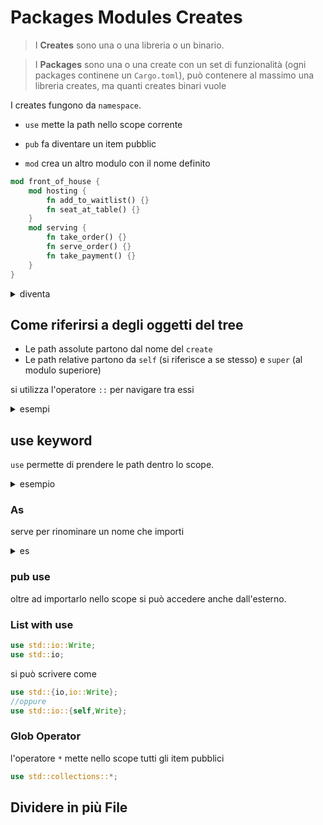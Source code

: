 # Packages Modules Creates

> I **Creates** sono una o una libreria o un binario. 

> I **Packages** sono una o una create con un set di funzionalità (ogni packages continene un `Cargo.toml`), può contenere al massimo una libreria creates, ma quanti creates binari vuole

I creates fungono da `namespace`.

- `use` mette la path nello scope corrente
- `pub` fa diventare un item pubblic

- `mod` crea un altro modulo con il nome definito

```rust
mod front_of_house {
    mod hosting {
        fn add_to_waitlist() {}
        fn seat_at_table() {}
    }
    mod serving {
        fn take_order() {}
        fn serve_order() {}
        fn take_payment() {}
    }
}
```

<details>
<summary>
diventa
</summary>

```text
crate
 └── front_of_house
     ├── hosting
     │   ├── add_to_waitlist
     │   └── seat_at_table
     └── serving
         ├── take_order
         ├── serve_order
         └── take_payment
```
</details>

## Come riferirsi a degli oggetti del tree


- Le path assolute partono dal nome del `create`
- Le path relative partono da `self` (si riferisce a se stesso) e `super` (al modulo superiore)

si utilizza l'operatore `::` per navigare tra essi

<details>
<summary>
esempi
</summary>

```text
crate
 └── front_of_house
     ├── hosting
     │   ├── add_to_waitlist
     │   └── seat_at_table
     └── serving
         ├── take_order
         ├── serve_order
         └── take_payment
```
```rust
pub mod front_of_house{
// definizione di hosting e delle sue funzioni...
     pub mod serving{
        //definizione delle altre funzioni in serving
        pub fun funzione(){
            self::take_order();
            super::hosting::add_to_waitlist();
            create::front_of_house::serving::take_order();
        }
       
    }
}

```
</details>

## use keyword

`use` permette di prendere le path dentro lo scope.

<details>
<summary>
esempio
</summary>

```rust
mod front_of_house {
    pub mod hosting {
        pub fn add_to_waitlist() {}
    }
}

use self::front_of_house::hosting;
hosting::add_to_waitlist();

use self::front_of_house::hosting::add_to_waitlist;
add_to_waitlist();
```
</details>

### As

serve per rinominare un nome che importi

<details>
<summary>
es
</summary>

```rust
use std::fmt::Result;
use std::io::Result as IoResult;
fn function1() -> Result {
    // --snip--
    Ok(())
}
fn function2() -> IoResult<()> {
    // --snip--
    Ok(())
}
```

</details>

### pub use

oltre ad importarlo nello scope si può accedere anche dall'esterno.

### List with use

```rust
use std::io::Write;
use std::io;
```
si può scrivere come
```rust
use std::{io,io::Write};
//oppure
use std::io::{self,Write};
```

### Glob Operator

l'operatore `*` mette nello scope tutti gli item pubblici

```rust
use std::collections::*;
```

## Dividere in più File


